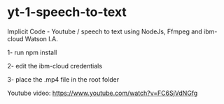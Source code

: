# yt-1-speech-to-text
Implicit Code - Youtube / speech to text using NodeJs, Ffmpeg and ibm-cloud Watson I.A.

1- run npm install

2- edit the ibm-cloud credentials

3- place the .mp4 file in the root folder

Youtube video:
https://www.youtube.com/watch?v=FC6SjVdNGfg

